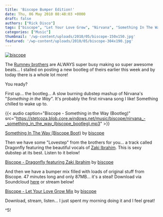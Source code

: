 ```yaml
---
title: 'Biscope Bumper Edition!'
date: Thu, 06 May 2010 08:48:03 +0000
draft: false
authors: ["Rick Disco"]
tags: ["biscope", "Let Your Love Grow", "Nirvana", "Something In The Way", "Zaki Ibrahim"]
categories: ["Music"]
thumbnail: '/wp-content/uploads/2010/05/biscope-150x150.jpg'
featured: '/wp-content/uploads/2010/05/biscope-304x190.jpg'
---
```


[![](/wp-content/uploads/2010/05/biscope.jpg "biscope")](/wp-content/uploads/2010/05/biscope.jpg)

The [Rumney brothers](http://www.facebook.com/pages/Biscope/56014940263 "Biscope") are ALWAYS super busy making so super awesome beats... I stalled on posting a new bootleg of theirs earlier this week and by today there is a whole lot more!

You ready?

First up... the bootleg... A slow burning dubstep mashup of Nirvana's "_Something in the Way_". It's probably the first nirvana song I like! Something chilled to wake up to.

{{< audio
    caption="Biscope - Something in the Way (Bootleg)"
    src="https://stetcoza.blob.core.windows.net/music/biscope/nirvana_-_something_in_the_way_(biscope_bootleg).mp3" >}}

 [Something In The Way (Biscope Boot)](http://soundcloud.com/biscope/something-in-the-way-biscope-boot) by [biscope](http://soundcloud.com/biscope)

Then we have some "Lovestep" from the brothers for you... a track called Dragonfly featuring the beautiful vocals of [Zaki Ibrahim](http://www.zakiibrahim.com/ "Zaki Ibrahim"). This is sexy dubstep at its best. Listen to it below!

 [Biscope - Dragonfly featuring Zaki Ibrahim](http://soundcloud.com/biscope/biscope-dragonfly-featuring-zaki-ibrahim) by [biscope](http://soundcloud.com/biscope)

And then we have a bumper mix filled with loads of original stuff from Biscope. 47 minutes long and only 87MB... it's a steal! Download via Soundcloud [here](http://soundcloud.com/biscope/biscope-let-your-love-grow-mix-256/download "Download!") or stream below!

 [Biscope - Let Your Love Grow Mix](http://soundcloud.com/biscope/biscope-let-your-love-grow-mix-256) by [biscope](http://soundcloud.com/biscope)

Download, stream, listen... I just spent my morning doing it and I feel great!

^5!

